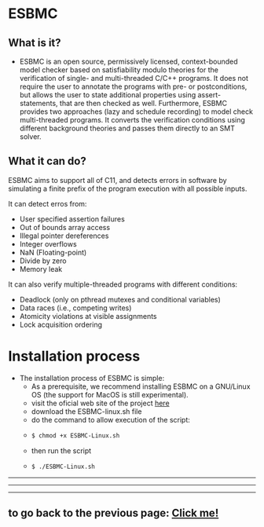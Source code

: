 # ESBMC

## What is it?

-   ESBMC is an open source, permissively licensed, context-bounded model checker based on satisfiability modulo theories for the verification of single- and multi-threaded C/C++ programs. It does not require the user to annotate the programs with pre- or postconditions, but allows the user to state additional properties using assert-statements, that are then checked as well. Furthermore, ESBMC provides two approaches (lazy and schedule recording) to model check multi-threaded programs. It converts the verification conditions using different background theories and passes them directly to an SMT solver.

## What it can do?

ESBMC aims to support all of C11, and detects errors in software by simulating a finite prefix of the program execution with all possible inputs.

It can detect erros from:

-   User specified assertion failures
-   Out of bounds array access
-   Illegal pointer dereferences
-   Integer overflows
-   NaN (Floating-point)
-   Divide by zero
-   Memory leak

It can also verify multiple-threaded programs with different conditions:

-   Deadlock (only on pthread mutexes and conditional variables)
-   Data races (i.e., competing writes)
-   Atomicity violations at visible assignments
-   Lock acquisition ordering

# Installation process

-   The installation process of ESBMC is simple:
    -   As a prerequisite, we recommend installing ESBMC on a GNU/Linux OS (the support for MacOS is still experimental).
    -   visit the oficial web site of the project [here](http://esbmc.org/)
    -   download the ESBMC-linux.sh file
    -   do the command to allow execution of the script:
    -   ```bash
        $ chmod +x ESBMC-Linux.sh
        ```
    -   then run the script
    -   ```bash
        $ ./ESBMC-Linux.sh
        ```

---

---

---

## to go back to the previous page: [Click me!](../../README.md)
